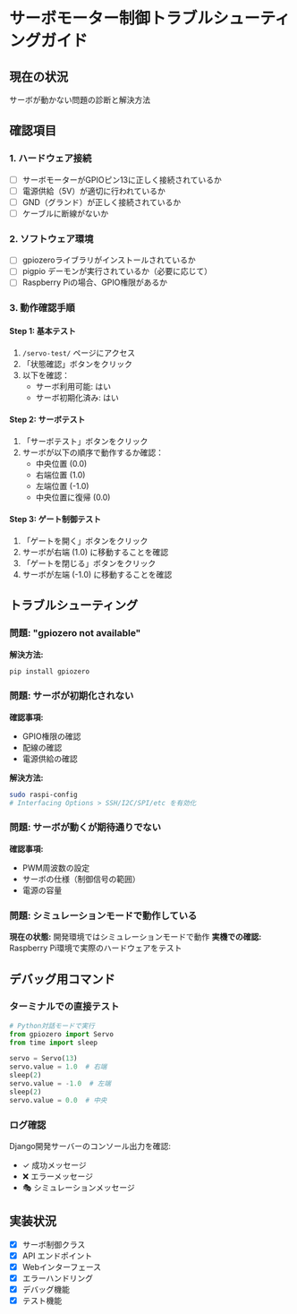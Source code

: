# サーボモーター制御トラブルシューティングガイド

## 現在の状況
サーボが動かない問題の診断と解決方法

## 確認項目

### 1. ハードウェア接続
- [ ] サーボモーターがGPIOピン13に正しく接続されているか
- [ ] 電源供給（5V）が適切に行われているか
- [ ] GND（グランド）が正しく接続されているか
- [ ] ケーブルに断線がないか

### 2. ソフトウェア環境
- [ ] gpiozeroライブラリがインストールされているか
- [ ] pigpio デーモンが実行されているか（必要に応じて）
- [ ] Raspberry Piの場合、GPIO権限があるか

### 3. 動作確認手順

#### Step 1: 基本テスト
1. `/servo-test/` ページにアクセス
2. 「状態確認」ボタンをクリック
3. 以下を確認：
   - サーボ利用可能: はい
   - サーボ初期化済み: はい

#### Step 2: サーボテスト
1. 「サーボテスト」ボタンをクリック
2. サーボが以下の順序で動作するか確認：
   - 中央位置 (0.0)
   - 右端位置 (1.0) 
   - 左端位置 (-1.0)
   - 中央位置に復帰 (0.0)

#### Step 3: ゲート制御テスト
1. 「ゲートを開く」ボタンをクリック
2. サーボが右端 (1.0) に移動することを確認
3. 「ゲートを閉じる」ボタンをクリック  
4. サーボが左端 (-1.0) に移動することを確認

## トラブルシューティング

### 問題: "gpiozero not available"
**解決方法:**
```bash
pip install gpiozero
```

### 問題: サーボが初期化されない
**確認事項:**
- GPIO権限の確認
- 配線の確認
- 電源供給の確認

**解決方法:**
```bash
sudo raspi-config
# Interfacing Options > SSH/I2C/SPI/etc を有効化
```

### 問題: サーボが動くが期待通りでない
**確認事項:**
- PWM周波数の設定
- サーボの仕様（制御信号の範囲）
- 電源の容量

### 問題: シミュレーションモードで動作している
**現在の状態:** 開発環境ではシミュレーションモードで動作
**実機での確認:** Raspberry Pi環境で実際のハードウェアをテスト

## デバッグ用コマンド

### ターミナルでの直接テスト
```python
# Python対話モードで実行
from gpiozero import Servo
from time import sleep

servo = Servo(13)
servo.value = 1.0  # 右端
sleep(2)
servo.value = -1.0  # 左端
sleep(2)
servo.value = 0.0  # 中央
```

### ログ確認
Django開発サーバーのコンソール出力を確認:
- ✓ 成功メッセージ
- ❌ エラーメッセージ
- 🎭 シミュレーションメッセージ

## 実装状況
- [x] サーボ制御クラス
- [x] API エンドポイント
- [x] Webインターフェース
- [x] エラーハンドリング
- [x] デバッグ機能
- [x] テスト機能
